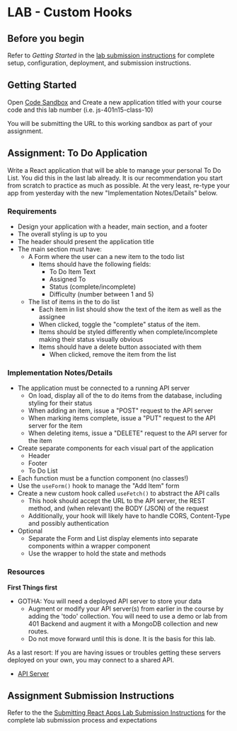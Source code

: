 # LAB - Custom Hooks

## Before you begin

Refer to *Getting Started*  in the [lab submission instructions](../../../reference/submission-instructions/labs/README.md) for complete setup, configuration, deployment, and submission instructions.

## Getting Started

Open [Code Sandbox](http://codesandbox.io) and Create a new application titled with your course code and this lab number (i.e. js-401n15-class-10)

You will be submitting the URL to this working sandbox as part of your assignment.

## Assignment: To Do Application

Write a React application that will be able to manage your personal To Do List. You did this in the last lab already. It is our recommendation you start from scratch to practice as much as possible. At the very least, re-type your app from yesterday with the new "Implementation Notes/Details" below.

### Requirements

- Design your application with a header, main section, and a footer
- The overall styling is up to you
- The header should present the application title
- The main section must have:
  - A Form where the user can a new item to the todo list
    - Items should have the following fields:
      - To Do Item Text
      - Assigned To
      - Status (complete/incomplete)
      - Difficulty (number between 1 and 5)
  - The list of items in the to do list
    - Each item in list should show the text of the item as well as the assignee
    - When clicked, toggle the "complete" status of the item.
    - Items should be styled differently when complete/incomplete making their status visually obvious
    - Items should have a delete button associated with them
      - When clicked, remove the item from the list

### Implementation Notes/Details

- The application must be connected to a running API server
  - On load, display all of the to do items from the database, including styling for their status
  - When adding an item, issue a "POST" request to the API server
  - When marking items complete, issue a "PUT" request to the API server for the item
  - When deleting items, issue a "DELETE" request to the API server for the item
- Create separate components for each visual part of the application
  - Header
  - Footer
  - To Do List
- Each function must be a function component (no classes!)
- Use the `useForm()` hook to manage the "Add Item" form
- Create a new custom hook called `useFetch()` to abstract the API calls
  - This hook should accept the URL to the API server, the REST method, and (when relevant) the BODY (JSON) of the request
  - Additionally, your hook will likely have to handle CORS, Content-Type and possibly authentication
- Optional
  - Separate the Form and List display elements into separate components within a wrapper component
  - Use the wrapper to hold the state and methods

### Resources

**First Things first**
- GOTHA: You will need a deployed API server to store your data
  - Augment or modify your API server(s) from earlier in the course by adding the 'todo' collection. You will need to use a demo or lab from 401 Backend and augment it with a MongoDB collection and new routes.
  - Do not move forward until this is done. It is the basis for this lab.  

As a last resort: If you are having issues or troubles getting these servers deployed on your own, you may connect to a shared API.

- [API Server](https://api-js401.herokuapp.com/api/v1)

## Assignment Submission Instructions

Refer to the the [Submitting React Apps Lab Submission Instructions](../../../reference/submission-instructions/labs/react-apps.md) for the complete lab submission process and expectations
